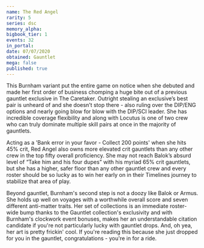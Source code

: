```yaml
---
name: The Red Angel
rarity: 5
series: dsc
memory_alpha:
bigbook_tier: 1
events: 32
in_portal:
date: 07/07/2020
obtained: Gauntlet
mega: false
published: true
---
```


This Burnham variant put the entire game on notice when she debuted and made her first order of business chomping a huge bite out of a previous gauntlet exclusive in The Caretaker. Outright stealing an exclusive’s best pair is unheard of and she doesn’t stop there - also ruling over the DIP/ENG options and nearly going blow for blow with the DIP/SCI leader. She has incredible coverage flexibility and along with Locutus is one of two crew who can truly dominate multiple skill pairs at once in the majority of gauntlets.

Acting as a 'Bank error in your favor - Collect 200 points' when she hits 45% crit, Red Angel also owns more elevated crit gauntlets than any other crew in the top fifty overall proficiency. She may not reach Balok’s absurd level of “Take him and his four dupes” with his myriad 65% crit gauntlets, but she has a higher, safer floor than any other gauntlet crew and every roster should be so lucky as to win her early on in their Timelines journey to stabilize that area of play.

Beyond gauntlet, Burnham's second step is not a doozy like Balok or Armus. She holds up well on voyages with a worthwhile overall score and seven different anti-matter traits. Her set of collections is an immediate roster-wide bump thanks to the Gauntlet collection's exclusivity and with Burnham's clockwork event bonuses, makes her an understandable citation candidate if you're not particularly lucky with gauntlet drops. And, oh yea, her art is pretty frickin' cool. If you're reading this because she just dropped for you in the gauntlet, congratulations - you're in for a ride.
